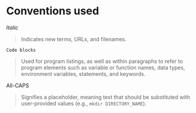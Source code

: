 # Conventions used

_Italic_

> Indicates new terms, URLs, and filenames.

`Code blocks`

> Used for program listings, as well as within paragraphs to refer to program elements such as variable or function names, data types, environment variables, statements, and keywords.

All-CAPS

> Signifies a placeholder, meaning text that should be substituted with user-provided values (e.g., `mkdir DIRECTORY_NAME`).
